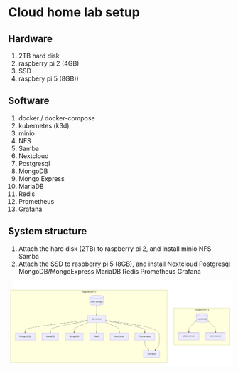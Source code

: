# Cloud home lab setup

## Hardware

1. 2TB hard disk
2. raspberry pi 2 (4GB)
3. SSD
4. raspbery pi 5 (8GB))

## Software

1. docker / docker-compose
2. kubernetes (k3d)
3. minio
4. NFS
5. Samba
6. Nextcloud
7. Postgresql
8. MongoDB
9. Mongo Express
10. MariaDB
11. Redis
12. Prometheus
13. Grafana

## System structure

1. Attach the hard disk (2TB) to raspberry pi 2, and install
   minio
   NFS
   Samba
2. Attach the SSD to raspberry pi 5 (8GB), and install
   Nextcloud
   Postgresql
   MongoDB/MongoExpress
   MariaDB
   Redis
   Prometheus
   Grafana

![Architecture](assets/home-lab-pis.png)

